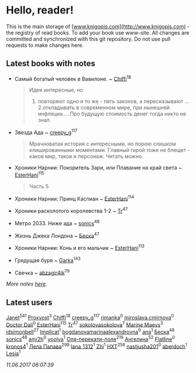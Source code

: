 # Hello, reader!
This is the main storage of [www.knigopis.com](http://www.knigopis.com) - the registry of read books.
To add your book use www-site. All changes are committed and synchronized with this git repository.
Do not use pull requests to make changes here.


## Latest books with notes
* Самый богатый человек в Вавилоне. ~ [Chiffi](users/105/105831994080785626680-google)<sup>18</sup>
    > Идеи интересные, но
    > 1. повторяют одно и то же   - пять законов,  а пересказывают ...
    > 2.откладывать в современном мире,  при нынешней инфляции.....Про будущую стоимость денег тогда никто не знал.

* Звезда Ада ~ [creepy_g](users/747/74743045-vkontakte)<sup>117</sup>
    > Мрачноватая история с интересными, но порою слишком клишированными моментами. Главный герой тоже не блещет - каков мир, таков и персонаж. Читать можно.

* Хроники Нарнии: Покоритель Зари, или Плавание на край света ~ [EsterHani](users/305/30558181-vkontakte)<sup>115</sup>
    > Часть 5

* Хроники Нарнии: Принц Каспиан ~ [EsterHani](users/305/30558181-vkontakte)<sup>114</sup>

* Хроники расколотого королевства 1-2 ~ [Tr](users/122/12282474-vkontakte)<sup>47</sup>

* Метро 2033. Ниже ада ~ [sonics](users/588/5880221-vkontakte)<sup>48</sup>

* Жизнь Джека Лондона ~ [Беска](users/157/1577468-vkontakte)<sup>47</sup>

* Хроники Нарнии: Конь и его мальчик ~ [EsterHani](users/305/30558181-vkontakte)<sup>113</sup>

* Грядущая буря ~ [Garka](users/115/115753719718250012620-google)<sup>143</sup>

* Свечка ~ [abzagir4ik](users/362/3621623-vkontakte)<sup>79</sup>


_More notes [here](latest_books_with_notes.md)._


## Latest users
[Janet](users/108/108113656204404967440-google)<sup>541</sup> 
[Proxvost](users/102/102171422-vkontakte)<sup>3</sup> 
[Chiffi](users/105/105831994080785626680-google)<sup>18</sup> 
[creepy_g](users/747/74743045-vkontakte)<sup>117</sup> 
[rimanka](users/408/4084951-vkontakte)<sup>0</sup> 
[miroslava.cmirnova](users/231/231305029-vkontakte)<sup>0</sup> 
[Doctor Dali](users/192/1920688634870224-facebook)<sup>0</sup> 
[EsterHani](users/305/30558181-vkontakte)<sup>115</sup> 
[Tr](users/122/12282474-vkontakte)<sup>47</sup> 
[sokolovasokolova](users/147/1477128102351730-facebook)<sup>7</sup> 
[Marine Maevs](users/301/301311796988465-facebook)<sup>3</sup> 
[idsimonbell](users/380/380554090-vkontakte)<sup>27</sup> 
[Implicat](users/118/118341692435130654754-google)<sup>1</sup> 
[bogdanovamarinaalexandrovna](users/172/17205066-vkontakte)<sup>0</sup> 
[ana](users/748/748716291981692-facebook)<sup>1</sup> 
[Беска](users/157/1577468-vkontakte)<sup>48</sup> 
[sonics](users/588/5880221-vkontakte)<sup>48</sup> 
[any2h](users/843/84361408-vkontakte)<sup>0</sup> 
[yoolya](users/703/703201379817863-facebook)<sup>1</sup> 
[Оля-перекати-поле](users/108/10848515355906827860-mailru)<sup>219</sup> 
[Ангелина](users/837/83788782-vkontakte)<sup>52</sup> 
[Flatline](users/148/1485367461478452-facebook)<sup>0</sup> 
[kronos4](users/219/219471728-vkontakte)<sup>1</sup> 
[Лела Папава](users/761/76187635-vkontakte)<sup>299</sup> 
[lana_1312](users/460/4609218-vkontakte)<sup>1</sup> 
[Zhi](users/104/104502610850806942588-google)<sup>1</sup> 
[HXT](users/100/100002563462782-facebook)<sup>256</sup> 
[nastjusha201](users/193/193070751-yandex)<sup>0</sup> 
[aberdoch](users/457/457053297961317-facebook)<sup>1</sup> 
[Lesia](users/148/1482702765127959-facebook)<sup>1</sup> 


_11.06.2017 06:07:39_
